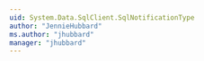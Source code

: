 ```yaml
---
uid: System.Data.SqlClient.SqlNotificationType
author: "JennieHubbard"
ms.author: "jhubbard"
manager: "jhubbard"
---
```

